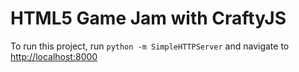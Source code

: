 # HTML5 Game Jam with CraftyJS

To run this project, run `python -m SimpleHTTPServer` and navigate to [http://localhost:8000](http://localhost:8000)